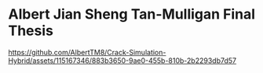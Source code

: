 # Albert Jian Sheng Tan-Mulligan Final Thesis

https://github.com/AlbertTM8/Crack-Simulation-Hybrid/assets/115167346/883b3650-9ae0-455b-810b-2b2293db7d57

